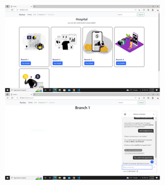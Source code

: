 ![](https://github.com/IBM-EPBL/IBM-Project-25441-1659963561/blob/main/Personal%20Expense%20Tracker/Assessments/Team%20Lead%20(NITHINTON)/Assignment%203/storage%20%26%20watson/Output%20Screenshot/1.PNG)
![](https://github.com/IBM-EPBL/IBM-Project-25441-1659963561/blob/main/Personal%20Expense%20Tracker/Assessments/Team%20Lead%20(NITHINTON)/Assignment%203/storage%20%26%20watson/Output%20Screenshot/2.PNG)
